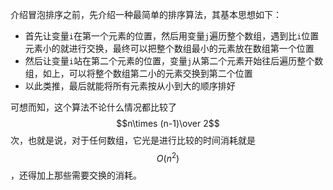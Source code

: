 介绍冒泡排序之前，先介绍一种最简单的排序算法，其基本思想如下：

- 首先让变量`i`在第一个元素的位置，然后用变量`j`遍历整个数组，遇到比`i`位置元素小的就进行交换，最终可以把整个数组最小的元素放在数组第一个位置
- 然后让变量`i`站在第二个元素的位置，变量`j`从第二个元素开始往后遍历整个数组，如上，可以将整个数组第二小的元素交换到第二个位置
- 以此类推，最后就能将所有元素按从小到大的顺序排好

可想而知，这个算法不论什么情况都比较了$$n\times (n-1)\over 2$$次，也就是说，对于任何数组，它光是进行比较的时间消耗就是$$O(n^2)$$，还得加上那些需要交换的消耗。
